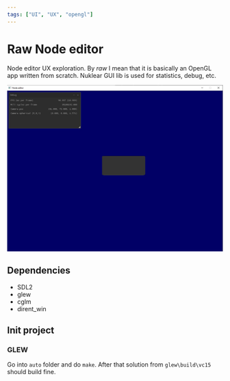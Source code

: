 ```yaml
---
tags: ["UI", "UX", "opengl"]
---
```


# Raw Node editor

Node editor UX exploration. By *raw* I mean that it is basically an OpenGL app written from scratch. Nuklear GUI lib is used for statistics, debug, etc.

![](thumb.jpg)


## Dependencies

- SDL2
- glew
- cglm
- dirent_win

## Init project

### GLEW

Go into `auto` folder and do `make`. After that solution from `glew\build\vc15`
should build fine.
